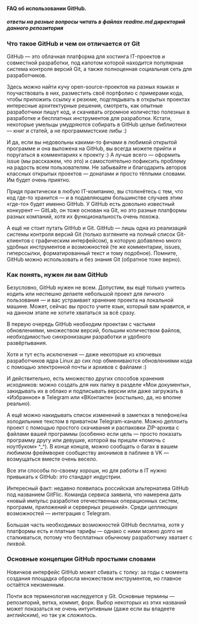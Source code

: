 #### FAQ об использовании GitHub.
##### ответы на разные вопросы читать в файлах readme.md директорий данного репозитория

### Что такое GitHub и чем он отличается от Git
GitHub — это облачная платформа для хостинга IT-проектов и совместной разработки, под капотом которой находится популярная система контроля версий Git, а также полноценная социальная сеть для разработчиков.

Здесь можно найти кучу open-source-проектов на разных языках и поучаствовать в них, разместить своё портфолио с примерами кода, чтобы приложить ссылку к резюме, подглядывать в открытых проектах интересные архитектурные решения, смотреть, как опытные разработчики пишут код, и скачивать огромное количество полезных в разработке и бесплатных инструментов для разработки. Кстати, некоторые умельцы умудряются собирать в GitHub целые библиотеки — книг и статей, а не программистские либы :)

И да, если вы недовольны какими-то фичами в любимой открытой программе и она выложена на GitHub, вы всегда можете прийти и поругаться в комментариях к проекту :) А лучше всего — оформить issue (мы расскажем, что это) и самостоятельно пофиксить проблему на радость всем пользователям. Не забывайте и благодарить авторов классных открытых проектов — донатами и просто тёплыми словами. Им будет очень приятно.

Придя практически в любую IT-компанию, вы столкнётесь с тем, что код где-то хранится — и в подавляющем большинстве случаев этим «где-то» будет именно GitHub. У GitHub есть довольно известный конкурент — GitLab, он тоже основан на Git, но это разные платформы разных компаний, хотя их функциональность очень похожа.

А ещё не стоит путать GitHub и Git. GitHub — лишь одна из реализаций системы контроля версий Git (только взгляните на полный список Git-клиентов с графическим интерфейсом), в которую добавлено много удобных инструментов и возможностей (те же комментарии, issues, гиперссылки, форматированный текст и тому подобное). Помните, GitHub можно использовать и без знания Git (обратное тоже верно).
### Как понять, нужен ли вам GitHub
Безусловно, GitHub нужен не всем. Допустим, вы ещё только учитесь кодить или неспешно делаете небольшой проект для личного пользования — и вас устраивает хранение проекта на локальной машине. Может, сейчас вы просто учите язык, который вам нравится, и на данном этапе не хотите хвататься за всё сразу.

В первую очередь GitHub необходим проектам с частыми обновлениями, множеством версий, большим количеством файлов, необходимостью синхронизации разработки и удобного развёртывания.

Хотя и тут есть исключения — даже некоторые из ключевых разработчиков ядра Linux до сих пор обмениваются обновлениями кода с помощью электронной почты и архивов с файлами :)

И действительно, есть множество других способов хранения исходников: можно создать для них папку в разделе «Мои документы», закидывать их в облако и подписывать версии или даже загружать в «Избранное» в Telegram или «ВКонтакте» (костыльно, да, но вполне реально).

А ещё можно накидывать список изменений в заметках в телефоне/на холодильнике текстом в приватном Telegram-канале. Можно деплоить проект с помощью простого скачивания и распаковки ZIP-архива с файлами вашей программы (особенно если цель — просто показать программу другу или девушке, которой вы пришли «помочь с ноутбуком» ^_^). В конце концов, можно сообщать о багах в вашем любимом фреймворке сообществу анонимов в паблике в VK — возмущаться вместе очень весело.

Все эти способы по-своему хороши, но для работы в IT нужно привыкать к GitHub: это стандарт индустрии.

Интересный факт: недавно появилась российская альтернатива GitHub под названием GitFlic. Команда сервиса заявила, что намерена дать «новый импульс разработке отечественных операционных систем, программ, приложений и серверных решений». Среди цепляющих возможностей — интеграция с Telegram.

Большая часть необходимых возможностей GitHub бесплатна, хотя у платформы есть и платные тарифы — однако с ними можно долго не сталкиваться, потому что бесплатных обычному разработчику хватает с лихвой.

### Основные концепции GitHub простыми словами
Новичков интерфейс GitHub может сбивать с толку: за годы с момента создания площадка обросла множеством инструментов, но главное остаётся неизменным.

Почти вся терминология наследуется у Git. Основные термины — репозиторий, ветка, коммит, форк. Выбор некоторых из этих названий может показаться не очень интуитивным (даже если вы владеете английским), но так уж сложилось.
